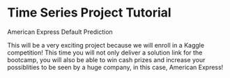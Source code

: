 # Time Series Project Tutorial

American Express Default Prediction

This will be a very exciting project because we will enroll in a Kaggle competition! This time you will not only deliver a solution link for the bootcamp, you will also be able to win cash prizes and increase your possiblities to be seen by a huge company, in this case, American Express!

